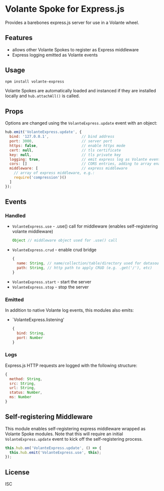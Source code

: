 # Volante Spoke for Express.js

Provides a barebones express.js server for use in a Volante wheel.

## Features

- allows other Volante Spokes to register as Express middleware
- Express logging emitted as Volante events

## Usage

```bash
npm install volante-express
```

Volante Spokes are automatically loaded and instanced if they are installed locally and `hub.attachAll()` is called.

## Props

Options are changed using the `VolanteExpress.update` event with an object:

```js
hub.emit('VolanteExpress.update', {
  bind: '127.0.0.1',               // bind address
  port: 3000,                      // server port
  https: false,                    // enable https mode
  cert: null,                      // tls certificate
  key: null,                       // tls private key
  logging: true,                   // emit express log as Volante events
  cors: []                         // CORS entries, adding to array enables cors
  middleware: [                    // express middleware
    // array of express middleware, e.g.:
    require('compression')()
  ]
});
```

## Events

### Handled

- `VolanteExpress.use` - .use() call for middleware (enables self-registering volante middleware)
  ```js
  Object // middleware object used for .use() call
  ```
- `VolanteExpress.crud` - enable crud bridge
  ```js
  {
    name: String, // name/collection/table/directory used for datasource
    path: String, // http path to apply CRUD (e.g. .get('/'), etc)
  }
  ```
- `VolanteExpress.start` - start the server
- `VolanteExpress.stop` - stop the server

### Emitted

In addition to native Volante log events, this modules also emits:

- `VolanteExpress.listening'
  ```js
  {
    bind: String,
    port: Number
  }
  ```

### Logs

Express.js HTTP requests are logged with the following structure:

```js
{
  method: String,
  src: String,
  url: String,
  status: Number,
  ms: Number
}
```

## Self-registering Middleware

This module enables self-registering express middleware wrapped as Volante Spoke modules. Note that this will require an initial `VolanteExpress.update` event to kick off the self-registering process.

```js
this.hub.on('VolanteExpress.update', () => {
  this.hub.emit('VolanteExpress.use', this);
});
```

## License

ISC